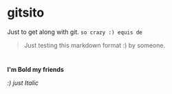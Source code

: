 # gitsito
Just to get along with git. `so crazy :) equis de `
> Just testing this markdown format :) by someone.
#
**I'm Bold my friends**

*:) just Italic*
